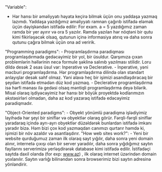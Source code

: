 "Variable":
  - Hər hansı bir əməliyyatı həyata keçirə bilmək üçün onu yaddaşa yazmaq lazımdı. Yaddaşa yazdığımız əməliyyatı ramnan çağırıb istifadə eləmək üçün dəyişkəndən istifadə edilir: For exam. a = 5 yazdığımız zaman ramda bir yer ayırır və ora 5 yazılır. Ramda yazılan hər nöqtəni bir qutu kimi fikirləşəcək olsaq, qutunun içinə informasiya atırıq və daha sonra qutunu çağıra bilmək üçün ona ad veririk.

  "Programming paradigms":
    - Proqramlaşdırma paradiqması programlaşdırmada gedəcəyimiz bir yol, bir üsuldur. Qarşımıza çıxan problemlərin həllərinin necə formule şəklinə salınıb yazılması stilidir.
    Loru dildə desək 2 əsas üsul var: Inperative və Declerative.
      - İnperative, yəni məcburi programlaşdırma. Hər programlaşdırma dilində olan standart anlayışlar desək səhf olmaz. Yəni
    əlavə heç bir işimizi asandlaşdıracaq bir şeydən istifadə etmədən düz kod yazmaq.
      - Declerative programlaşdırma isə hərfi mənası ilə gedəsi olsaq məntiqli programlaşdırma deyə bilərik. Misal olaraq işdiyəcəyimiz hər hansı bir böyük proyektdə kodlarımızın əkstəsirləri olmadan, daha az kod yazaraq istifadə edəcəyimiz paradiqmadır.

  "Object-Oriented paradigms":
        - Obyekt yönümlü paradiqma işlədiyimiz layihədə hər şeyi bir siniflər və obyektlər olaraq görür. Fərqli-fərqli siniflər yaradaraq içində ayrı-ayrı obyektlər düzəldərək bunlardan istifadə imkanı yaradır bizə. Həm bizi çox kod yazmaqdan canımızı qurtarır həmdə ki, işimizi bir növ azaldır və asantlaşdırır.
  "How web sites work?":
        - Yeni bir website qurduğumuz zaman ilk olaraq sayt yığılır, daha sonra yeni domain alınır, internetə çıxışı olan bir server yaradılır, daha sonra yığdığımız saytın fayllarını serverimizə yerləşdirərək database kimi istifadə edilir. İstifadəçi saytda daxil olanda (for exp: www.az) , ilk olaraq internet üzərindən domain yoxlanılır. Saytın varlığı bilinəndən sonra browserimiz bizi saytın adresinə yönləndirir.
  
